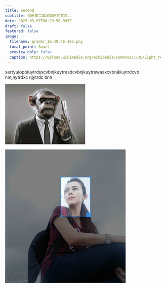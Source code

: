 ```yaml
---
title: secend
subtitle: 這是第二篇測試用的文章..
date: 2023-03-07T08:20:58.895Z
draft: false
featured: false
image:
  filename: qradar_10.40.46.193.png
  focal_point: Smart
  preview_only: false
  caption: https://upload.wikimedia.org/wikipedia/commons/3/35/Eight_regions_of_Japan_%28zh-hant%29.svg
---
```

s﻿ertyuiopoiuytrdsxcvbnjkuytresdcvbnjkuytrewasxcvbnjkiuytrdcvb nmjhytrdxc njytrdc bnh

![FF Knight - Garena officially revealed Free Fire's new... | Facebook](monkey.jpg)

![](spec.png)